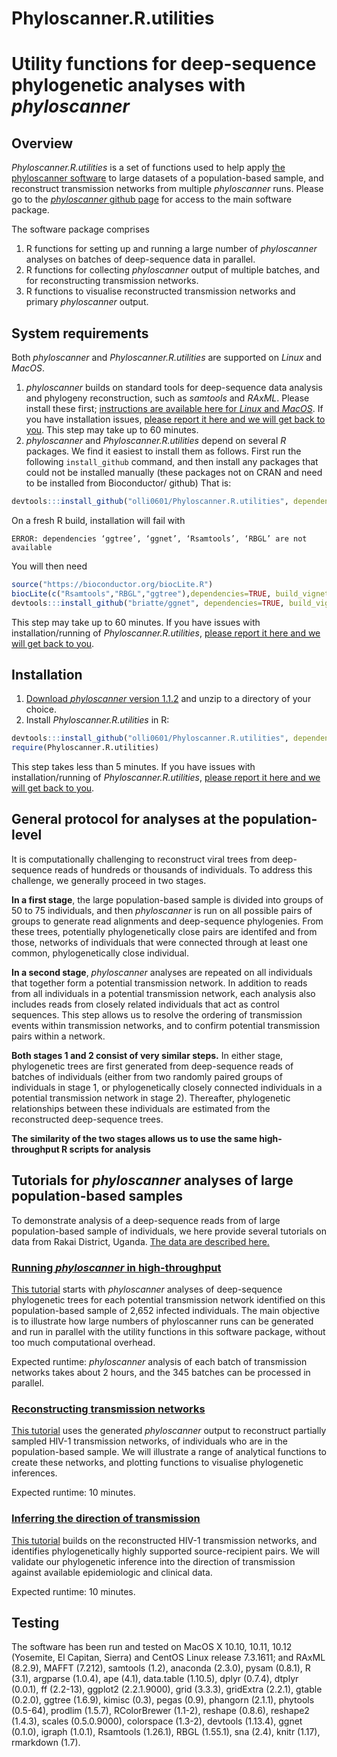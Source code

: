 # Phyloscanner.R.utilities

# Utility functions for deep-sequence phylogenetic analyses with *phyloscanner*

## Overview
*Phyloscanner.R.utilities* is a set of functions used to help apply [the phyloscanner software](https://github.com/BDI-pathogens/phyloscanner) to large datasets of a population-based sample, and reconstruct transmission networks from multiple *phyloscanner* runs. Please go to the [*phyloscanner* github page](https://github.com/BDI-pathogens/phyloscanner) for access to the main software package.

The software package comprises
1. R functions for setting up and running a large number of *phyloscanner* analyses on batches of deep-sequence data in parallel. 
2. R functions for collecting *phyloscanner* output of multiple batches, and for reconstructing transmission networks.
3. R functions to visualise reconstructed transmission networks and primary *phyloscanner* output. 

## System requirements
Both *phyloscanner* and *Phyloscanner.R.utilities* are supported on *Linux* and *MacOS*.
1. *phyloscanner* builds on standard tools for deep-sequence data analysis and phylogeny reconstruction, such as *samtools* and *RAxML*. Please install these first; [instructions are available here for *Linux* and *MacOS*](https://github.com/BDI-pathogens/phyloscanner/blob/master/InfoAndInputs/InstallationNotesForMakingTrees.sh). If you have installation issues, [please report it here and we will get back to you](https://github.com/BDI-pathogens/phyloscanner/issues). This step may take up to 60 minutes. 
2. *phyloscanner* and *Phyloscanner.R.utilities* depend on several *R* packages. We find it easiest to install them as follows. First run the following `install_github` command, and then install any packages that could not be installed manually (these packages not on CRAN and need to be installed from Bioconductor/ github) That is:    
```r
devtools:::install_github("olli0601/Phyloscanner.R.utilities", dependencies=TRUE, build_vignettes=FALSE)
``` 
On a fresh R build, installation will fail with
```text
ERROR: dependencies ‘ggtree’, ‘ggnet’, ‘Rsamtools’, ‘RBGL’ are not available
```
You will then need
```r
source("https://bioconductor.org/biocLite.R")
biocLite(c("Rsamtools","RBGL","ggtree"),dependencies=TRUE, build_vignettes=FALSE)
devtools:::install_github("briatte/ggnet", dependencies=TRUE, build_vignettes=FALSE)
``` 
This step may take up to 60 minutes. If you have issues with installation/running of *Phyloscanner.R.utilities*, [please report it here and we will get back to you](https://github.com/olli0601/Phyloscanner.R.utilities/issues).

## Installation
1. [Download *phyloscanner* version 1.1.2](https://github.com/olli0601/Phyloscanner.R.utilities/tree/master/misc/phyloscanner_v1.1.2.tar.gz) and unzip to a directory of your choice.
2. Install *Phyloscanner.R.utilities* in R:
```r
devtools:::install_github("olli0601/Phyloscanner.R.utilities", dependencies=TRUE, build_vignettes=FALSE)
require(Phyloscanner.R.utilities)
``` 
This step takes less than 5 minutes. If you have issues with installation/running of *Phyloscanner.R.utilities*, [please report it here and we will get back to you](https://github.com/olli0601/Phyloscanner.R.utilities/issues). 

## General protocol for analyses at the population-level
It is computationally challenging to reconstruct viral trees from 
deep-sequence reads of hundreds or thousands of individuals. To
address this challenge, we generally proceed in two stages. 

**In a first stage**, the large population-based sample is divided into groups of 50
to 75 individuals, and then *phyloscanner* is run on all possible pairs of groups
to generate read alignments and deep-sequence phylogenies. From these trees, potentially phylogenetically close pairs are identifed and from those, networks of
individuals that were connected through at least one common, phylogenetically close
individual. 

**In a second stage**, *phyloscanner* analyses are repeated on all individuals that together form a potential transmission network. In addition to reads from all individuals in a potential transmission network, each analysis also includes reads from closely related individuals that act as control sequences. This step allows us to resolve the ordering of
transmission events within transmission networks, and to confirm potential
transmission pairs within a network. 

**Both stages 1 and 2 consist of very similar steps.** In either stage, phylogenetic trees are first generated from deep-sequence reads of batches of individuals (either from two randomly paired groups of individuals in stage 1, or phylogenetically closely connected individuals in a potential transmission network in stage 2). Thereafter, phylogenetic relationships between these individuals are estimated from the reconstructed deep-sequence trees. 

**The similarity of the two stages allows us to use the same high-throughput R scripts for analysis**  

## Tutorials for *phyloscanner* analyses of large population-based samples
To demonstrate analysis of a deep-sequence reads from of large population-based sample of individuals, we here provide several tutorials on data from Rakai District, Uganda. [The data are described here.](articles/Rakai.01.data_description.html)


### [Running *phyloscanner* in high-throughput](articles/Rakai.02.run_phyloscanner.html)
[This tutorial](articles/Rakai.02.run_phyloscanner.html) starts with *phyloscanner* analyses of deep-sequence phylogenetic trees for each potential transmission network identified on this population-based sample of 2,652 infected individuals. The main objective is to illustrate how large numbers of phyloscanner runs can be generated and run in parallel with the utility functions in this software package, without too much computational overhead.

Expected runtime: *phyloscanner* analysis of each batch of transmission networks takes about 2 hours, and the 345 batches can be processed in parallel.

### [Reconstructing transmission networks](articles/Rakai.03.reconstruct_transmission_networks.html)
[This tutorial](articles/Rakai.03.reconstruct_transmission_networks.html) uses the generated *phyloscanner* output to reconstruct partially sampled HIV-1 transmission networks, of individuals who are in the population-based sample. We will illustrate a range of analytical functions to create these networks, and plotting functions to visualise phylogenetic inferences.  

Expected runtime: 10 minutes.

### [Inferring the direction of transmission](articles/Rakai.04.direction_of_transmission.html)
[This tutorial](articles/Rakai.04.direction_of_transmission.html) builds on the reconstructed HIV-1 transmission networks, and identifies phylogenetically highly supported source-recipient pairs. We will validate our phylogenetic inference into the direction of transmission against available epidemiologic and clinical data. 

Expected runtime: 10 minutes.


## Testing
The software has been run and tested on MacOS X 10.10, 10.11, 10.12 (Yosemite, El Capitan, Sierra) and CentOS Linux release 7.3.1611; and RAxML (8.2.9), 
MAFFT (7.212), samtools (1.2), anaconda (2.3.0), pysam (0.8.1), R (3.1), argparse (1.0.4), ape (4.1), data.table (1.10.5), dplyr (0.7.4), dtplyr (0.0.1), ff (2.2-13), ggplot2 (2.2.1.9000), grid (3.3.3), gridExtra (2.2.1), gtable (0.2.0), ggtree (1.6.9), kimisc (0.3), pegas (0.9), phangorn (2.1.1), phytools (0.5-64), prodlim (1.5.7), RColorBrewer (1.1-2), reshape (0.8.6), reshape2 (1.4.3), scales (0.5.0.9000), colorspace (1.3-2), devtools (1.13.4), ggnet (0.1.0), igraph (1.0.1), Rsamtools (1.26.1), RBGL (1.55.1), sna (2.4), knitr (1.17), rmarkdown (1.7).